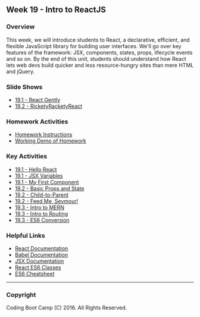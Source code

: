 ## Week 19 - Intro to ReactJS

### Overview

This week, we will introduce students to React, a declarative, efficient, and flexible JavaScript library for building user interfaces. We'll go over key features of the framework: JSX, components, states, props, lifecycle events and so on. By the end of this unit, students should understand how React lets web devs build quicker and less resource-hungry sites than mere HTML and jQuery.

### Slide Shows

* [19.1 - React Gently](1-Class-Content/19.1/Slide-Shows)
* [19.2 - RicketyRacketyReact](1-Class-Content/19.2/Slide-Shows)

### Homework Activities

* [Homework Instructions](2-Homework/Instructions/homework_instructions.md)
* [Working Demo of Homework](https://react-is-awesome.herokuapp.com/)

### Key Activities

* [19.1 - Hello React](1-Class-Content/19.1/Activities/02-HelloReact)
* [19.1 - JSX Variables](1-Class-Content/19.1/Activities/05-JSXVariables)
* [19.1 - My First Component](1-Class-Content/19.1/Activities/07-MyFirstComponent)
* [19.2 - Basic Props and State](1-Class-Content/19.2/Activities/02-BasicPropsState)
* [19.2 - Child-to-Parent](1-Class-Content/19.2/Activities/03-Parent-to-Child-Students)
* [19.2 - Feed Me, Seymour!](1-Class-Content/19.2/Activities/06-FeedMeSeymour-Students)
* [19.3 - Intro to MERN](1-Class-Content/19.3/Activities/01-IntroMERN)
* [19.3 - Intro to Routing](1-Class-Content/19.3/Activities/03-IntroRouting)
* [19.3 - ES6 Conversion](1-Class-Content/19.3/Activities/07-ES6-Address-Students)

### Helpful Links

* [React Documentation](https://facebook.github.io/react/docs/getting-started.html)
* [Babel Documentation](https://babeljs.io/docs/setup/#installation)
* [JSX Documentation](https://facebook.github.io/react/docs/jsx-in-depth.html)
* [React ES6 Classes](https://facebook.github.io/react/docs/reusable-components.html#es6-classes)
* [ES6 Cheatsheet](https://github.com/DrkSephy/es6-cheatsheet)

- - -

### Copyright

Coding Boot Camp (C) 2016. All Rights Reserved.
